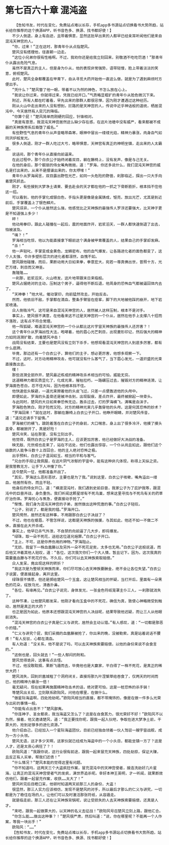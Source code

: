 # 第七百六十章 混沌盗
        【告知书友，时代在变化，免费站点难以长存，手机app多书源站点切换看书大势所趋，站长给你推荐的这个换源APP，听书音色多、换源、找书都好使！】
       不少人倒退，身上有血迹，且带着惧意，显然这批早出来的人都早已经亲耳听闻他们是来自混沌天神宫的人。
       “你，过来！”正在这时，那青年仆从点指楚风。
       楚风没有搭理他，径直朝一边走。
       “这位小兄弟你很有性格啊。不过，我劝你还是给我立刻回来，别敬酒不吃吃罚酒！”那青年仆从露出危险气息。
       虽然不是真正的主人，但是身为仆从，他的表现非常强势，语带轻慢，脸上带着淡淡的笑意，俯视楚风。
       此时，楚风全身都覆盖在甲胄下，自从寻觅大药开始他一直这么做，就是为了遇到麻烦时方便出手。
       “凭什么？”楚风瞥了他一眼，带着不以为然的神色，不怎么放在心上。
       “我说让你过来，你就得过来，凭我已经开口。”气质略显粗犷的青年仆从脸色微沉下来。
       附近，所有人都在盯着看，早先出来的那群人都很忌惮，因为刚才遭遇过这种经历。
       刚从火山中走出来的人没有想到，拦路的是天神宫的人，传说中近乎神话般的道统，栖居混沌中，今天居然有人突兀的降临。
       “你算个屁！”楚风简单而刚硬的回应，针锋相对。
       “真是有意思，我混沌天神宫居然这么缺少存在感，在这片池塘中没有威严，看来都被不成器的天神族旁系后裔堕了威名。”
       有些野性气息的青年仆从声音略带森寒，眼神中冒出一缕缕光焰，精神力暴涨，肉身血气如同洪炉般发光。
       很多人倒退，刚才一群人吃过大亏，略带惧意，天神宫有真正的神明坐镇，走出来的人太霸道。
       说话间，那个青年仆从直接向前逼来。
       在此过程中，那个白衣公子始终闭着双目，躺在藤椅上，没有发声，像是与己无关。
       在他的身后，那个靓丽的侍女嘴角微翘，道：“罗海，你还多说什么，我们混沌天神宫的威名是打出来的，从来不是摆谱出来的，你太啰嗦！”
       青年仆从罗海闻言，双目露出野性光芒，如同一头危险的野兽，刹那临近，探出一只大手向着楚风抓去。
       刚才，有些接到大梦净土请柬、要去赴会的天才都在他的一抓之下骨断筋折，根本挡不住他这一招。
       可以看到，他的手掌化成银白色，手指头更是像是金属铸成，锃亮，放出光芒，尤其是到近前后，手掌覆盖上了银色鳞片。
       楚风讶异，一个仆从居然这么强，他感觉比之天神族的最强传人罗浮还要强大，比天神子更是不知道强上多少！
       砰！
       他动用拳印，跟此人碰撞在一起后，震的地面炸开，岩浆滔天，一群人都快速倒退了出去，怕被波及。
       “咦？！”
       罗海相当吃惊，他以为能直接拿下眼前这个满身被甲胄覆盖的人，结果自己的手掌却发麻。
       “杀！”
       他一声轻叱，手掌变成金黄色，龙鳞密布，他的血气爆发，让各路进化者的面色都变了，这个人太强，令许多塑形层次的进化者都凛然，自愧不如。
       楚风跟他碰撞，而后，果断动用大日如来拳，拳意宏大，宛若一尊真佛出世，普照十方，光芒万缕，刺目而又神圣。
       轰隆隆……
       一刹那，岩浆滔天，火山喷发，这片地带跟末日来临般。
       楚风占据绝对的主动，压制这个男子，逼得他不断后退，他周身的恐怖血气都被逼回体内去了。
       “天神拳！”他大吼，催动掌印，向前猛然攻去，开始反击。
       然而，他依旧不敌，手掌都在滴血，整条手臂皆在痉挛，脚下的大地被他踩的崩开，地下岩浆喷涌。
       众人倒吸冷气，这可是来自混沌天神宫的人，居然被人这样压制，根本不是对手。
       事实上，楚风很不满意，在他看来这不过是天神宫的一个仆从，居然在他手上支撑八十招而不落败，这有点不符合常理。
       他一阵狐疑，难道混沌天神宫的一个仆从都比这片宇宙天神族的最强传人还厉害？！
       这个青年仆从罗海凶性大法，咆哮着，他的眉心光芒刺目，出现菱形印记，然后强大的精神力如同涟漪扩散，向着楚风冲击！
       战局没有结束，主要也是楚风没有立刻下杀手，他想观看混沌天神宫的人到底多厉害，都有什么底牌。
       毕竟，那边还有一个白衣公子，算他们的主子，想必更厉害，他想多观察一下。
       不过，这时，对方动用精神攻击，他可就没有什么客气了，当下眉心发光，一道炽盛的光束直接轰出去。
       噗！
       那些涟漪全部炸开，楚风最近练成的精神攻杀术相当的可怕，威能无穷。
       这道精神力都实质显化了，化成光束，摧枯拉朽，一路碾压过去，摧毁对方的精神涟漪，让罗海面色苍白，忍不住大叫，因为他根本挡不住。
       他快速低头躲避，一道光束擦着他的头皮飞过，只差一点便轰进他的头颅中。
       即便如此，罗海的头盖骨还是被冲击到，出现裂痕，差点炸开，最终被掀起一块骨头。
       与此同时，楚风的大日如来拳恐怖无边，轰杀过去，打的罗海横飞，满嘴是血沫子。
       罗海脸色煞白，刚才险而又险，对方的精神光束几乎轰穿他的头颅，这是何其恐怖的妙术？
       “罗海回来！”就在这时，那躺在藤椅上白衣公子开口，他睁开眼睛，并对楚风传音，道：“道兄还请手下留情。”
       罗海被打的横飞，踉跄着落在白衣公子的身前，大口喘息，身上出了很多冷汗，他摸了摸头盖骨，都被掀开了，真是好险！
       楚风冷笑，站在那里，没有立刻出手。
       他觉得，既然白衣公子是罗海的主人，应该更加厉害，他已经做好大决战的准备。
       映无敌、元世成也走来了，站在不远处，他们也露出惊容，一个仆从尚且如此，跟他们这个级数的人能争斗数十上百回合，他的主人绝对恐怖之极。
       出乎预料，白衣公子温润如玉，相当的平和与客气。
       “兄台的手段让我佩服，在这片阴气浓郁的宇宙中，能有这种非凡体现，称得上天纵之资。是我管教无方，让手下人冲撞了你。”
       这令楚风一怔，他都准备开战了。
       “其实，罗海这么恶形恶状，主要也是为了我。”说到这里，白衣公子咳嗽，嘴角溢出一缕血，他居然有伤，而且不轻。
       他身后的侍女开口，道：“横渡混沌时，我们遇到史前巨兽，我家公子为了庇护我等，跟混沌中的巨兽开战，身负重伤。我们听闻这颗星球有不死鸟巢，想来这里寻找与不死鸟有关的药草疗治伤体。罗海忧心与焦急，便直接动手抢了。”
       “惭愧，我们身为混沌天神宫的子弟，居然做出这种荒唐的事。”白衣公子轻叹。
       “公子，别说了，都是我的错。”罗海开口。
       楚风愕然，居然还有这种事，不用跟那白衣公子决战了？
       不过，他也在蹙眉，不管怎样说，这都是天神族的强援，与其如此，他还不如一不做二不休，直接在此大开杀戒。
       事实上，他早已杀气外泄，不自禁的向前逼了几大步，即将爆发。
       “绿珠，取一朵不死花，送给这位道兄赔罪。”白衣公子开口。
       “主上，不可，这是你养伤用的神物。”罗海阻止。
       “无妨，我留下一株血凰藤以及另外一朵不死花足矣，太多也无用。”白衣公子这般说道，而后他又冲着其他人轻叹，道：“各位，这次我欠你们一个大人情，暂且记下。因为，这次我真的需要凰血滕与不死花疗伤。不久后，你们可以去天神族索取赔偿。”
       众人发呆，竟出现这样的转折？
       “我这次是为整顿天神族而来，你们尽可放心去天神族要酬金，绝不会让各位失望。”白衣公子说罢，便直接起身，离开这里。
       绿珠很不情愿，但还是掷给楚风一个玉盒，这让楚风相当的怀疑，当打开后，里面有一朵黑色的花朵，绽放乌光，清香扑鼻。
       “各位，有缘再见。”白衣公子说完，身体发光，一张金色符纸笼罩主仆三人，一刹那就消失了。
       这种节凑，让他楚风都发呆，他刚才看向玉盒中的不死花，确信为真，致使心神略微受到触动，居然是真正的大药？
       也正是因为如此，他原本还想跟混沌天神宫的人决战呢，结果导致他迟疑，而让三人从他眼前消失。
       “混沌天神宫的白衣公子真是仁义与讲究，居然会主动认错。”有人感叹，道：“一切都是那恶仆的错。”
       “仁义与讲究个屁，我们采摘的血凰藤被抢了，你出来的晚，没被勒索，真是站着说话不腰疼！”有人反驳，心都在滴血。
       有人劝道：“没关系，他不是说了吗，可以去天神族索要赔偿，以他的身份来说不会食言的。”
       “这倒也是，回头就去！”一些人郁闷的附和。
       楚风觉得诡异，这事有点古怪。
       不过，他没敢耽搁，果断飞遁而去，毕竟他也是大赢家，平白得了一株不死花，是真正的稀世大药！
       楚风消失，回到炽凰城租了个洞府闭关，直接将那九叶涅槃草给吞食了，仅两天的时间而已，他的精神力暴涨一倍！
       毫无疑问，现在如果再施展精神攻击术的话，绝对更可怕，这是一桩恐怖的杀手锏！
       等楚风出关后，立刻联系欧阳风，问他在哪里，在做什么。
       “做星际海盗啊，四处抢劫呢。”欧阳风相当的直接，都不带掩饰的，像是在做一件多么光荣与出彩的事情一般。
       “你能有点出息不？”楚风鄙夷。
       “你连神子、圣女都卖，我当海盗又怎么了？这是在自食其力，很光荣好不好！”欧阳风不以为然，接着，他又邀请楚风，道：“我正要找你呢，跟我一起入伙吧，争取在进大梦净土前，干票大的，抢到足够多的进化资源。”
       他介绍自己，已经加入一个星际海盗团伙，目前已经独自领着一伙人驾驭一艘宇宙战舰，成为一方小头领。
       楚风无语，这才多少天啊，这家伙就已经成为海盗中的一个小头目，都能坐镇一方了？这是人才，还是太丧心病狂了？！
       欧阳风道：“我跟你说，这行业很有前途，跟我一起来冒充天神族，四处劫掠，保证大赚，且反正有人买单，帮我们还债！”
       “什么情况？”楚风本能的觉得这里有问题。
       “你不知道吗，这两天三个大盗疯狂作案，冒充混沌中的天神宫使者，接连洗劫好几片星海，让真正的混沌天神宫使者气的发疯，满世界追杀呢。幸好本神王英明，才一听闻，就果断效仿他们，跟着一起冒充作案，收获……太大了！”
       楚风听完后目瞪口呆，他顿时知道两天前那三人的身份，大盗！
       很显然，那三人实力应该相仿，发现不是楚风的对手，所以最后才那么的仁义与讲究，一切都是为了稳住在场的人，让他们可以及时激活那张符纸，从容遁走。
       就是临走前，那三人还在让天神族背锅呢，说让受损失的人去天神族索要赔偿，还真是人才。
       “来吧，跟我一起做票大的，以天神的名义去征战！”欧阳风号召楚风立刻上路，跟他汇合。
       “你怎么能……做出这种事？！”楚风很严肃，然后叫道：“说，你在哪里呢？不能再一个人作案，等我一块出手！”
       欧阳风：“……”
       【告知书友，时代在变化，免费站点难以长存，手机app多书源站点切换看书大势所趋，站长给你推荐的这个换源APP，听书音色多、换源、找书都好使！】